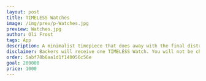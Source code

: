 ```yaml
---
layout: post
title: TIMELESS Watches
image: /img/prev/p-Watches.jpg
preview: Watches.jpg
author: Oli Frost
tags: App
description: A minimalist timepiece that does away with the final distraction – watch hands.
disclaimer: Backers will receive one TIMELESS Watch. You will not be charged until this project is funded.
order: 5abf78b6aa1d1f140056c56e
goal: 200000
price: 1000
---
```

